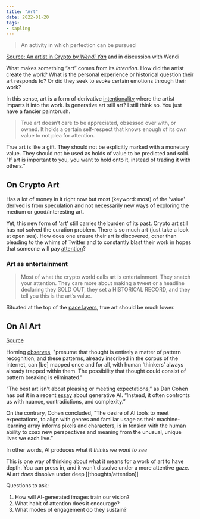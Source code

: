 ```yaml
---
title: "Art"
date: 2022-01-20
tags:
- sapling
---
```


> An activity in which perfection can be pursued

[Source: An artist in Crypto by *Wendi Yan*](https://reboothq.substack.com/p/crypto-artists) and in discussion with Wendi

What makes something “art” comes from its _intention_. How did the artist create the work? What is the personal experience or historical question their art responds to? Or did they seek to evoke certain emotions through their work?

In this sense, art is a form of derivative [intentionality](thoughts/intentionality.md) where the artist imparts it into the work. Is generative art still art? I still think so. You just have a fancier paintbrush.

> True art doesn’t care to be appreciated, obsessed over with, or owned. It holds a certain self-respect that knows enough of its own value to not plea for attention.

True art is like a gift. They should not be explicitly marked with a monetary value. They should not be used as holds of value to be predicted and sold. "If art is important to you, you want to hold onto it, instead of trading it with others."

## On Crypto Art
Has a lot of money in it right now but most (keyword: most) of the 'value' derived is from speculation and not necessarily new ways of exploring the medium or good/interesting art.

Yet, this new form of 'art' still carries the burden of its past. Crypto art still has not solved the curation problem. There is so much art (just take a look at open sea). How does one ensure their art is discovered, other than pleading to the whims of Twitter and to constantly blast their work in hopes that someone will pay [attention](thoughts/attention%20economy.md)?

### Art as entertainment
> Most of what the crypto world calls art is entertainment. They snatch your attention. They care more about making a tweet or a headline declaring they SOLD OUT, they set a HISTORICAL RECORD, and they tell you this is the art’s value.

Situated at the top of the [pace layers](thoughts/pace%20layers.md), true art should be much lower.

## On AI Art
[Source](https://theconvivialsociety.substack.com/p/lonely-surfaces-on-ai-generated-images)

Horning [observes](https://substack.com/app-link/post?publication_id=1073994&post_id=89481239&utm_source=post-email-title&isFreemail=true&token=eyJ1c2VyX2lkIjoxODEwNDM3LCJwb3N0X2lkIjo4OTQ4MTIzOSwiaWF0IjoxNjcwNjI2Njc4LCJleHAiOjE2NzMyMTg2NzgsImlzcyI6InB1Yi0xMDczOTk0Iiwic3ViIjoicG9zdC1yZWFjdGlvbiJ9.hI3UELLqNg32fmQndpVpsRKJuzSV8f_RUYpiPbfpVGU), "presume that thought is entirely a matter of pattern recognition, and these patterns, already inscribed in the corpus of the internet, can [be] mapped once and for all, with human ‘thinkers’ always already trapped within them. The possibility that thought could consist of pattern breaking is eliminated."

“The best art isn’t about pleasing or meeting expectations,” as Dan Cohen has put it in a recent [essay](https://buttondown.email/dancohen/archive/humane-ingenuity-45-what-ai-tells-us-about-art/) about generative AI. “Instead, it often confronts us with nuance, contradictions, and complexity.”

On the contrary, Cohen concluded, “The desire of AI tools to meet expectations, to align with genres and familiar usage as their machine-learning array informs pixels and characters, is in tension with the human ability to coax new perspectives and meaning from the unusual, unique lives we each live.”

In other words, AI produces what it *thinks we want to see*

This is one way of thinking about what it means for a work of art to have depth. You can press in, and it won’t dissolve under a more attentive gaze. AI art *does* dissolve under deep [[thoughts/attention]]

Questions to ask:
1. How will AI-generated images train our vision?
2. What habit of attention does it encourage?
3. What modes of engagement do they sustain?